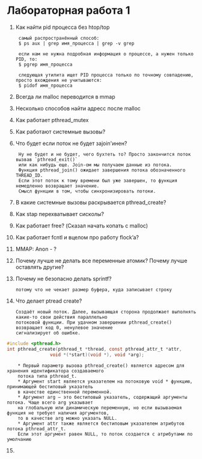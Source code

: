# Лабораторная работа 1
1. Как найти pid процесса без htop/top
        
        самый распространённый способ:  
        $ ps aux | grep имя_процесса | grep -v grep

        если нам не нужна подробная информация о процессе, а нужен только PID, то:
        $ pgrep имя_процесса
        
        следующая утилита ищет PID процесса только по точному совпадению, просто вхождения не учитываются:
        $ pidof имя_процесса

2. Всегда ли malloc переводится в mmap
3. Несколько способов найти адресс после malloc
4. Как работает pthread_mutex
5. Как работают системные вызовы?
6. Что будет если поток не будет заjoin'инен?

        Ну не будет и не будет, чего бухтеть то? Просто закончится поток вызвав `pthread_exit()` 
        или как нибудь еще. Join-ом мы получаем данные из потока. 
        Функция pthread_join() ожидает завершения потока обозначенного THREAD_ID.
        Если этот поток к тому времени был уже завершен, то функция немедленно возвращает значение.
        Смысл функции в том, чтобы синхронизировать потоки.

7. В какие системные вызовы раскрывается pthread_create?
8. Как stap перехватывает сисколы? 
9. Как работает free? (Сказал начать копать с malloc)
10. Как работает fcntl и вцелом про работу flock’a?
11. MMAP: Anon - ?
12. Почему лучше не делать все переменные атомик? Почему лучше оставлять другие?
13. Почему не безопасно делать sprintf? 

        потому что не чекает размер буфера, куда записывает строку

14. Что делает ptread create?

        Создаёт новый поток. Далее, вызывающая сторона продолжает выполнять какие-то свои действия параллельно 
        потоковой функции. При удачном завершении pthread_create() возвращает код 0, ненулевое значение
        сигнализирует об ошибке.

```c 
#include <pthread.h>
int pthread_create(pthread_t *thread, const pthread_attr_t *attr,
                void *(*start)(void *), void *arg);
```
        * Первый параметр вызова pthread_create() является адресом для хранения идентификатора создаваемого
        потока типа pthread_t.
        * Аргумент start является указателем на потоковую void * функцию, принимающей бестиповый указатель
        в качестве единственной переменной.
        * Аргумент arg — это бестиповый указатель, содержащий аргументы потока. Чаще всего arg указывает
        на глобальную или динамическую переменную, но если вызываемая функция не требует наличия аргументов,
        то в качестве arg можно указать NULL.
        * Аргумент attr также является бестиповым указателем атрибутов потока pthread_attr_t.
        Если этот аргумент равен NULL, то поток создается с атрибутами по умолчанию
        
15. 
